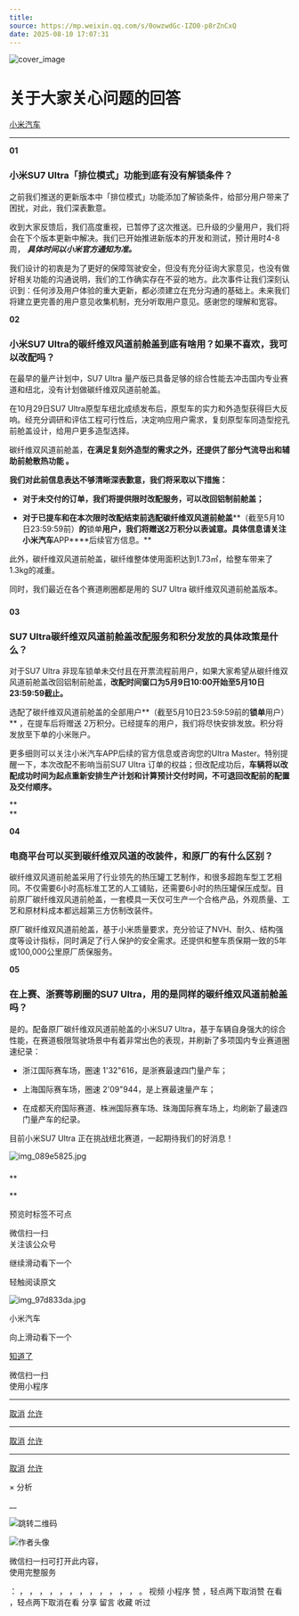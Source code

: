 ```yaml
---
title: 
source: https://mp.weixin.qq.com/s/0owzwdGc-IZO0-p8rZnCxQ
date: 2025-08-10 17:07:31
---
```


![cover_image](images/img_2c106454.jpg)


#  关于大家关心问题的回答


[ 小米汽车 ](<javascript:void\(0\);>)

______

  

****01 ‍****


### 小米SU7 Ultra「排位模式」功能到底有没有解锁条件？


之前我们推送的更新版本中「排位模式」功能添加了解锁条件，给部分用户带来了困扰，对此，我们深表歉意。

收到大家反馈后，我们高度重视，已暂停了这次推送。已升级的少量用户，我们将会在下个版本更新中解决。我们已开始推进新版本的开发和测试，预计用时4-8周， _**具体时间以小米官方通知为准。**_

我们设计的初衷是为了更好的保障驾驶安全，但没有充分征询大家意见，也没有做好相关功能的沟通说明，我们的工作确实存在不妥的地方。此次事件让我们深刻认识到：任何涉及用户体验的重大更新，都必须建立在充分沟通的基础上。未来我们将建立更完善的用户意见收集机制，充分听取用户意见。感谢您的理解和宽容。

  

**02**


###  小米SU7 Ultra的碳纤维双风道前舱盖到底有啥用？如果不喜欢，我可以改配吗？


在最早的量产计划中，SU7 Ultra 量产版已具备足够的综合性能去冲击国内专业赛道和纽北，没有计划做碳纤维双风道前舱盖。

在10月29日SU7 Ultra原型车纽北成绩发布后，原型车的实力和外造型获得巨大反响。经充分调研和评估工程可行性后，决定响应用户需求，复刻原型车同造型挖孔前舱盖设计，给用户更多造型选择。

碳纤维双风道前舱盖，**在满足复刻外造型的需求之外，还提供了部分气流导出和辅助前舱散热功能 。**

**我们对此前信息表达不够清晰深表歉意，我们将采取以下措施：**

  * **对于未****交付****的订单，我们将提供限时改配服务，可以改回铝制前舱盖；**

  * **对于已提车和在本次限时改配结束前选配碳纤维双风道前舱盖****（截至5月10日23:59:59前）****的****锁单****用户，我们将赠送2万积分以表诚意。具体信息请关注小米汽车****APP****后续官方信息。**

此外，碳纤维双风道前舱盖，碳纤维整体使用面积达到1.73㎡，给整车带来了1.3kg的减重。

同时，我们最近在各个赛道刷圈都是用的 SU7 Ultra 碳纤维双风道前舱盖版本。


###   

**03**



###  SU7 Ultra碳纤维双风道前舱盖改配服务和积分发放的具体政策是什么？


对于SU7 Ultra 非现车锁单未交付且在开票流程前用户，如果大家希望从碳纤维双风道前舱盖改回铝制前舱盖，**改配时间窗口为5月9日10:00开始至5月10日23:59:59截止。**

选配了碳纤维双风道前舱盖的全部用户**（截至5月10日23:59:59前的****锁单****用户）** ，在提车后将赠送 2万积分。已经提车的用户，我们将尽快安排发放。积分将发放至下单的小米账户。

更多细则可以关注小米汽车APP后续的官方信息或咨询您的Ultra Master。特别提醒一下，本次改配不影响当前SU7 Ultra 订单的权益；但改配成功后，**车辆将以改配成功时间为起点重新安排生产计划和计算预计****交付****时间，不可退回改配前的配置及交付顺序。**

**  
**

**04**


###  电商平台可以买到碳纤维双风道的改装件，和原厂的有什么区别？


碳纤维双风道前舱盖采用了行业领先的热压罐工艺制作，和很多超跑车型工艺相同。不仅需要6小时高标准工艺的人工铺贴，还需要6小时的热压罐保压成型。目前原厂碳纤维双风道前舱盖，一套模具一天仅可生产一个合格产品，外观质量、工艺和原材料成本都远超第三方仿制改装件。

原厂碳纤维双风道前舱盖，基于小米质量要求，充分验证了NVH、耐久、结构强度等设计指标，同时满足了行人保护的安全需求。还提供和整车质保期一致的5年或100,000公里原厂质保服务。

  

**05**


###  在上赛、浙赛等刷圈的SU7 Ultra，用的是同样的碳纤维双风道前舱盖吗？


是的。配备原厂碳纤维双风道前舱盖的小米SU7 Ultra，基于车辆自身强大的综合性能，在赛道极限驾驶场景中有着非常出色的表现，并刷新了多项国内专业赛道圈速纪录：

  * 浙江国际赛车场，圈速 1'32"616，是浙赛最速四门量产车；

  * 上海国际赛车场，圈速 2'09"944，是上赛最速量产车；

  * 在成都天府国际赛道、株洲国际赛车场、珠海国际赛车场上，均刷新了最速四门量产车的纪录。

目前小米SU7 Ultra 正在挑战纽北赛道，一起期待我们的好消息！

![img_089e5825.jpg](images/img_089e5825.jpg)

  


###   

**  

**

  

  

预览时标签不可点

微信扫一扫  
关注该公众号

继续滑动看下一个

轻触阅读原文

![img_97d833da.jpg](images/img_97d833da.jpg)

小米汽车 

向上滑动看下一个

[知道了](<javascript:;>)

微信扫一扫  
使用小程序

****

[取消](<javascript:void\(0\);>) [允许](<javascript:void\(0\);>)

****

[取消](<javascript:void\(0\);>) [允许](<javascript:void\(0\);>)

****

[取消](<javascript:void\(0\);>) [允许](<javascript:void\(0\);>)

× 分析

__

![跳转二维码]()

![作者头像](images/img_97d833da.jpg)

微信扫一扫可打开此内容，  
使用完整服务

： ， ， ， ， ， ， ， ， ， ， ， ， 。 视频 小程序 赞 ，轻点两下取消赞 在看 ，轻点两下取消在看 分享 留言 收藏 听过